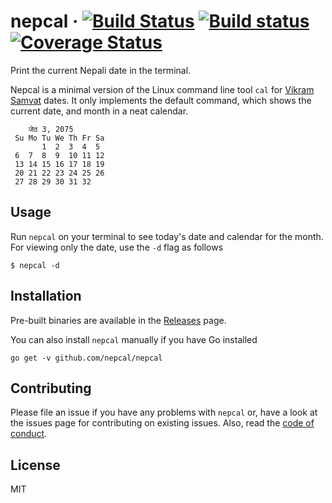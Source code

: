 # nepcal &middot; [![Build Status](https://travis-ci.org/nepcal/nepcal.svg?branch=master)](https://travis-ci.org/nepcal/nepcal) [![Build status](https://ci.appveyor.com/api/projects/status/2kg411mphyaor4ki?svg=true)](https://ci.appveyor.com/api/projects/status/2kg411mphyaor4ki?svg=true) [![Coverage Status](https://coveralls.io/repos/github/nepcal/nepcal/badge.svg?branch=master&service=github)](https://coveralls.io/github/nepcal/nepcal?branch=master)

Print the current Nepali date in the terminal.

Nepcal is a minimal version of the Linux command line tool `cal` for [Vikram Samvat](https://en.wikipedia.org/wiki/Vikram_Samvat) dates. It only implements the default command, which shows the current date, and month in a neat calendar.
```
    जेठ 3, 2075
 Su Mo Tu We Th Fr Sa
       1  2  3  4  5
 6  7  8  9  10 11 12
 13 14 15 16 17 18 19
 20 21 22 23 24 25 26
 27 28 29 30 31 32
```

## Usage
Run `nepcal` on your terminal to see today's date and calendar for the month. For viewing only the date,
use the `-d` flag as follows

```
$ nepcal -d
```

## Installation
Pre-built binaries are available in the [Releases](https://github.com/nepcal/nepcal/releases) page.

You can also install `nepcal` manually if you have Go installed
```
go get -v github.com/nepcal/nepcal
```

## Contributing
Please file an issue if you have any problems with `nepcal` or, have a look at the issues page for contributing on existing issues. Also, read the [code of conduct](https://github.com/nepcal/nepcal/blob/master/CODE_OF_CONDUCT.md).

## License
MIT
